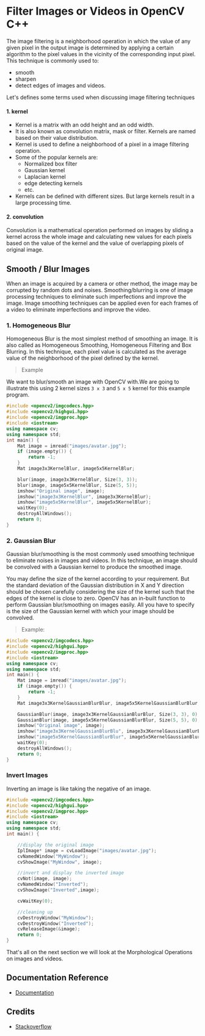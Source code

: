 # Filter Images or Videos in OpenCV C++

The image filtering is a neighborhood operation in which the value of any given pixel in the output image is determined by applying a certain algorithm to the pixel values ​​in the vicinity of the corresponding input pixel. This technique is commonly used to:

- smooth
- sharpen
- detect edges of images and videos.

Let's defines some terms used when discussing image filtering techniques

#### 1. kernel

- Kernel is a matrix with an odd height and an odd width.
- It is also known as convolution matrix, mask or filter. Kernels are named based on their value distribution.
- Kernel is used to define a neighborhood of a pixel in a image filtering operation.
- Some of the popular kernels are:
  - Normalized box filter
  - Gaussian kernel
  - Laplacian kernel
  - edge detecting kernels
  - etc.
- Kernels can be defined with different sizes. But large kernels result in a large processing time.

#### 2. convolution

Convolution is a mathematical operation performed on images by sliding a kernel across the whole image and calculating new values for each pixels based on the value of the kernel and the value of overlapping pixels of original image.

## Smooth / Blur Images

When an image is acquired by a camera or other method, the image may be corrupted by random dots and noises. Smoothing/blurring is one of image processing techniques to eliminate such imperfections and improve the image. Image smoothing techniques can be applied even for each frames of a video to eliminate imperfections and improve the video.

### 1. Homogeneous Blur

Homogeneous Blur is the most simplest method of smoothing an image. It is also called as Homogeneous Smoothing, Homogeneous Filtering and Box Blurring. In this technique, each pixel value is calculated as the average value of the neighborhood of the pixel defined by the kernel.

> Example

We want to blur/smooth an image with OpenCV with.We are going to illustrate this using 2 kernel sizes `3 x 3` and `5 x 5` kernel for this example program.

```c++
#include <opencv2/imgcodecs.hpp>
#include <opencv2/highgui.hpp>
#include <opencv2/imgproc.hpp>
#include <iostream>
using namespace cv;
using namespace std;
int main() {
	Mat image = imread("images/avatar.jpg");
	if (image.empty()) {
		return -1;
	}
	Mat image3x3KernelBlur, image5x5KernelBlur;

	blur(image, image3x3KernelBlur, Size(3, 3));
	blur(image, image5x5KernelBlur, Size(5, 5));
	imshow("Original image", image);
	imshow("image3x3KernelBlur", image3x3KernelBlur);
	imshow("image5x5KernelBlur", image5x5KernelBlur);
	waitKey(0);
	destroyAllWindows();
	return 0;
}
```

### 2. Gaussian Blur

Gaussian blur/smoothing is the most commonly used smoothing technique to eliminate noises in images and videos. In this technique, an image should be convolved with a Gaussian kernel to produce the smoothed image.

You may define the size of the kernel according to your requirement. But the standard deviation of the Gaussian distribution in X and Y direction should be chosen carefully considering the size of the kernel such that the edges of the kernel is close to zero.
OpenCV has an in-built function to perform Gaussian blur/smoothing on images easily. All you have to specify is the size of the Gaussian kernel with which your image should be convolved.

> Example:

```c++
#include <opencv2/imgcodecs.hpp>
#include <opencv2/highgui.hpp>
#include <opencv2/imgproc.hpp>
#include <iostream>
using namespace cv;
using namespace std;
int main() {
	Mat image = imread("images/avatar.jpg");
	if (image.empty()) {
		return -1;
	}
	Mat image3x3KernelGaussianBlurBlur, image5x5KernelGaussianBlurBlur;

	GaussianBlur(image, image3x3KernelGaussianBlurBlur, Size(3, 3), 0);
	GaussianBlur(image, image5x5KernelGaussianBlurBlur, Size(5, 5), 0);
	imshow("Original image", image);
	imshow("image3x3KernelGaussianBlurBlu", image3x3KernelGaussianBlurBlur);
	imshow("image5x5KernelGaussianBlurBlur", image5x5KernelGaussianBlurBlur);
	waitKey(0);
	destroyAllWindows();
	return 0;
}
```

### Invert Images

Inverting an image is like taking the negative of an image.

```c++
#include <opencv2/imgcodecs.hpp>
#include <opencv2/highgui.hpp>
#include <opencv2/imgproc.hpp>
#include <iostream>
using namespace cv;
using namespace std;
int main() {

    //display the original image
    IplImage* image = cvLoadImage("images/avatar.jpg");
    cvNamedWindow("MyWindow");
    cvShowImage("MyWindow", image);

    //invert and display the inverted image
    cvNot(image, image);
    cvNamedWindow("Inverted");
    cvShowImage("Inverted",image);

    cvWaitKey(0);

    //cleaning up
    cvDestroyWindow("MyWindow");
    cvDestroyWindow("Inverted");
    cvReleaseImage(&image);
	return 0;
}
```

That's all on the next section we will look at the Morphological Operations on images and videos.

## Documentation Reference

- [Documentation](https://www.opencv-srf.com/2017/12/play-video-from-file-or-camera.html)

## Credits

- [Stackoverflow](https://stackoverflow.com/)
